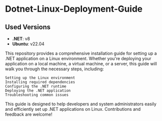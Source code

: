 # Dotnet-Linux-Deployment-Guide

## Used Versions

- **.NET**: v8
- **Ubuntu**: v22.04

This repository provides a comprehensive installation guide for setting up a .NET application on a Linux environment. Whether you're deploying your application on a local machine, a virtual machine, or a server, this guide will walk you through the necessary steps, including:

    Setting up the Linux environment
    Installing required dependencies
    Configuring the .NET runtime
    Deploying the .NET application
    Troubleshooting common issues

This guide is designed to help developers and system administrators easily and efficiently set up .NET applications on Linux. Contributions and feedback are welcome!
